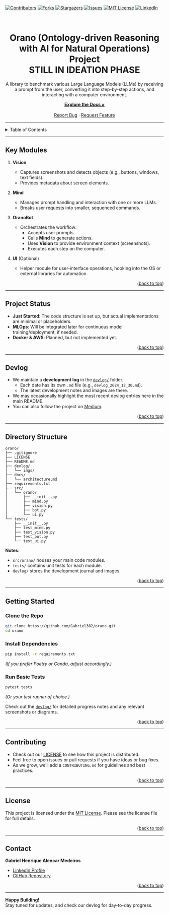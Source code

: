 <!-- Improved compatibility of back to top link: See: https://github.com/othneildrew/Best-README-Template/pull/73 -->
<a id="readme-top"></a>

<!-- PROJECT SHIELDS -->
<!--
  Reference style links for readability.
  Update each [bracketed URL] with your own repo/username, if you'd like to keep these badges.
-->
[![Contributors][contributors-shield]][contributors-url]
[![Forks][forks-shield]][forks-url]
[![Stargazers][stars-shield]][stars-url]
[![Issues][issues-shield]][issues-url]
[![MIT License][license-shield]][license-url]
[![LinkedIn][linkedin-shield]][linkedin-url]

<br />
<div align="center">
  <h1>Orano (Ontology-driven Reasoning with AI for Natural Operations) Project <br> STILL IN IDEATION PHASE</h1>
  <p>A library to benchmark various Large Language Models (LLMs) by receiving a prompt from the user, converting it into step-by-step actions, and interacting with a computer environment.</p>
  <a href="https://github.com/Gabriel382/orano"><strong>Explore the Docs »</strong></a>
  <br />
  <br />
  <a href="https://github.com/Gabriel382/orano/issues/new?assignees=&labels=bug&template=bug_report.md&title=">Report Bug</a>
  ·
  <a href="https://github.com/Gabriel382/orano/issues/new?assignees=&labels=enhancement&template=feature_request.md&title=">Request Feature</a>
</div>

---

<!-- TABLE OF CONTENTS -->
<details>
  <summary>Table of Contents</summary>
  <ol>
    <li><a href="#key-modules">Key Modules</a></li>
    <li><a href="#project-status">Project Status</a></li>
    <li><a href="#devlog">Devlog</a></li>
    <li><a href="#directory-structure">Directory Structure</a></li>
    <li>
      <a href="#getting-started">Getting Started</a>
      <ul>
        <li><a href="#clone-the-repo">Clone the Repo</a></li>
        <li><a href="#install-dependencies">Install Dependencies</a></li>
        <li><a href="#run-basic-tests">Run Basic Tests</a></li>
      </ul>
    </li>
    <li><a href="#contributing">Contributing</a></li>
    <li><a href="#license">License</a></li>
    <li><a href="#contact">Contact</a></li>
  </ol>
</details>

---

## Key Modules

1. **Vision**  
   - Captures screenshots and detects objects (e.g., buttons, windows, text fields).  
   - Provides metadata about screen elements.

2. **Mind**  
   - Manages prompt handling and interaction with one or more LLMs.  
   - Breaks user requests into smaller, sequenced commands.

3. **OranoBot**  
   - Orchestrates the workflow:  
     - Accepts user prompts.  
     - Calls **Mind** to generate actions.  
     - Uses **Vision** to provide environment context (screenshots).  
     - Executes each step on the computer.

4. **UI** (Optional)  
   - Helper module for user-interface operations, hooking into the OS or external libraries for automation.

<p align="right">(<a href="#readme-top">back to top</a>)</p>

---

## Project Status

- **Just Started**: The code structure is set up, but actual implementations are minimal or placeholders.  
- **MLOps**: Will be integrated later for continuous model training/deployment, if needed.  
- **Docker & AWS**: Planned, but not implemented yet.

<p align="right">(<a href="#readme-top">back to top</a>)</p>

---

## Devlog

- We maintain a **development log** in the [`devlog/`](./devlog/) folder.  
  - Each date has its own `.md` file (e.g., `devlog_2024_12_30.md`).  
  - The latest development notes and images are there.  
- We may occasionally highlight the most recent devlog entries here in the main README.  
- You can also follow the project on [Medium](https://medium.com/@henrique382).

<p align="right">(<a href="#readme-top">back to top</a>)</p>

---

## Directory Structure

```
orano/
├── .gitignore
├── LICENSE
├── README.md
├── devlog/
│   └── imgs/
├── docs/
│   └── architecture.md
├── requirements.txt
├── src/
│   └── orano/
│       ├── __init__.py
│       ├── mind.py
│       ├── vision.py
│       ├── bot.py
│       └── ui.py
└── tests/
    ├── __init__.py
    ├── test_mind.py
    ├── test_vision.py
    ├── test_bot.py
    └── test_ui.py
```

**Notes**:
- `src/orano/` houses your main code modules.  
- `tests/` contains unit tests for each module.  
- `devlog/` stores the development journal and images.

<p align="right">(<a href="#readme-top">back to top</a>)</p>

---

## Getting Started

### Clone the Repo
```bash
git clone https://github.com/Gabriel382/orano.git
cd orano
```

### Install Dependencies
```bash
pip install -r requirements.txt
```
*(If you prefer Poetry or Conda, adjust accordingly.)*

### Run Basic Tests
```bash
pytest tests
```
*(Or your test runner of choice.)*

Check out the [`devlog/`](./devlog/) for detailed progress notes and any relevant screenshots or diagrams.

<p align="right">(<a href="#readme-top">back to top</a>)</p>

---

## Contributing

- Check out our [LICENSE](./LICENSE) to see how this project is distributed.  
- Feel free to open issues or pull requests if you have ideas or bug fixes.  
- As we grow, we’ll add a `CONTRIBUTING.md` for guidelines and best practices.

<p align="right">(<a href="#readme-top">back to top</a>)</p>

---

## License

This project is licensed under the [MIT License](./LICENSE). Please see the license file for full details.

<p align="right">(<a href="#readme-top">back to top</a>)</p>

---

## Contact

**Gabriel Henrique Alencar Medeiros**  
- [LinkedIn Profile](https://www.linkedin.com/in/gabriel-henrique-am/?locale=en_US)  
- [GitHub Repository](https://github.com/Gabriel382/orano)

<p align="right">(<a href="#readme-top">back to top</a>)</p>

---

**Happy Building!**  
Stay tuned for updates, and check our devlog for day-to-day progress.

<!-- MARKDOWN LINKS & IMAGES -->
<!-- Replace the bracketed text with your repo details or remove if you don't want badges -->
[contributors-shield]: https://img.shields.io/github/contributors/Gabriel382/orano.svg?style=for-the-badge
[contributors-url]: https://github.com/Gabriel382/orano/graphs/contributors
[forks-shield]: https://img.shields.io/github/forks/Gabriel382/orano.svg?style=for-the-badge
[forks-url]: https://github.com/Gabriel382/orano/network/members
[stars-shield]: https://img.shields.io/github/stars/Gabriel382/orano.svg?style=for-the-badge
[stars-url]: https://github.com/Gabriel382/orano/stargazers
[issues-shield]: https://img.shields.io/github/issues/Gabriel382/orano.svg?style=for-the-badge
[issues-url]: https://github.com/Gabriel382/orano/issues
[license-shield]: https://img.shields.io/github/license/Gabriel382/orano.svg?style=for-the-badge
[license-url]: https://github.com/Gabriel382/orano/blob/main/LICENSE
[linkedin-shield]: https://img.shields.io/badge/-LinkedIn-black.svg?style=for-the-badge&logo=linkedin&colorB=555
[linkedin-url]: https://www.linkedin.com/in/gabriel-henrique-am/?locale=en_US
